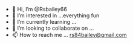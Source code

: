 - 👋 Hi, I’m @Rsbailey66
- 👀 I’m interested in ...everything fun
- 🌱 I’m currently learning ...
- 💞️ I’m looking to collaborate on ...
- 📫 How to reach me ...
rs84bailey@gmail.com
<!---
Rsbailey66/Rsbailey66 is a ✨ special ✨ repository because its `README.md` (this file) appears on your GitHub profile.
You can click the Preview link to take a look at your changes.
--->
